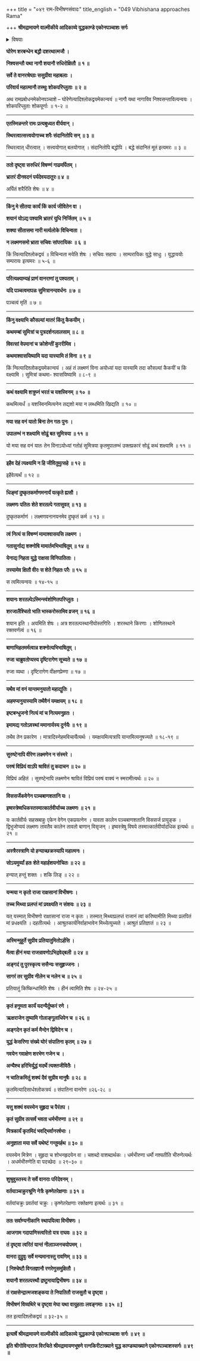 +++
title = "०४९ राम-विभीषणसंवादः"
title_english = "049 Vibhishana approaches Rama"

+++
**श्रीमद्रामायणे वाल्मीकीये आदिकाव्ये युद्धकाण्डे एकोनपञ्चाशः सर्गः**


<details><summary>विषयाः</summary>

नागपाशबद्धेनापिदिष्ट्याप्रबुद्धेनरामेण लक्ष्मणदुरवस्थावलोकनेनतस्य चरमावस्था -शङ्कया तंप्रतिशोचनपूर्वकंबहुधा विलापः ॥ १ ॥

</details>


**घोरेण शरबन्धेन बद्धौ दशरथात्मजौ ।**

**निश्वसन्तौ यथा नागौ शयानौ रुधिरोक्षितौ ॥ १ ॥**

**सर्वे ते वानरश्रेष्ठाः ससुग्रीवा महाबलाः ।**

**परिवार्य महात्मानौ तस्थुः शोकपरिप्लुताः ॥ २ ॥**

अथ रामप्रबोधनमेकोनपञ्चाशे – घोरेणेत्यादिश्लोकद्वयमेकान्वयं ॥ नागौ यथा नागाविव निश्वसन्तावित्यन्वयः । शोकपरिप्लुताः शोकपूर्णाः ॥ १-२ ॥

****

**एतस्मिन्नन्तरे रामः प्रत्यबुध्यत वीर्यवान् ।**

**स्थिरत्वात्सत्त्वयोगाच्च शरैः संदानितोपि सन् ॥ ३ ॥**

स्थिरत्वात् धीरत्वात् । सत्त्वयोगात् बलयोगात् । संदानितोपि बद्धोपि । बद्धे संदानितं मूतं इत्यमरः ॥ ३ ॥

****

**ततो दृष्ट्वा सरुधिरं विषण्णं गाढमर्पितम् ।**

**भ्रातरं दीनवदनं पर्यदेवयदातुरः॥ ४ ॥**

अर्पितं शरैरिति शेषः ॥ ४ ॥

****

**किंनु मे सीतया कार्यं किं कार्य जीवितेन वा ।**

**शयानं योऽद्य पश्यामि भ्रातरं युधि निर्जितम् ॥ ५ ॥**

**शक्या सीतासमा नारी मर्त्यलोके विचिन्वता ।**

**न लक्ष्मणसमो भ्राता सचिवः सांपरायिकः ॥ ६ ॥**

किं त्वित्यादिश्लोकद्वयं ॥ विचिन्वता मयेति शेषः । सचिवः सहायः । साम्परायिकः युद्धे साधुः । युद्धाययोः सम्परायः इत्यमरः ॥ ५-६ ॥

****

**परित्यक्ष्याम्यहं प्राणं वानराणां तु पश्यताम् ।**

**यदि पञ्चत्वमापन्नः सुमित्रानन्दवर्धनः ॥ ७ ॥**

पञ्चत्वं मृतिं ॥ ७ ॥

****

**किंनु वक्ष्याभि कौसल्यां मातरं किंतु कैकयीम् ।**

**कथमम्बां सुमित्रां च पुत्रदर्शनलालसाम् ॥ ८ ॥**

**विवत्सां वेपमानां च क्रोशेन्तीं कुररीमिव ।**

**कथमाश्वासयिष्यामि यदा यास्यामि तं विना ॥ ९ ॥**

किं न्वित्यादिश्लोकद्वयमेकान्वयं । अहं तं लक्ष्मणं विना अयोध्यां यदा यास्यामि तदा कौसल्यां कैकयीं च किं वक्ष्यामि । सुमित्रां कथमा- श्वासयिष्यामि ॥ ८-९ ॥

****

**कथं वक्ष्यामि शत्रुघ्नं भरतं च यशस्विनम् ॥ १० ॥**

कथमित्यर्धं ॥ यशस्विनमित्यनेन तद्यशो मया न लब्धमिति खिद्यति ॥ १० ॥

****

**मया सह वनं यातो बिना तेन गतः पुनः ।**

**उपालम्भं न शक्ष्यामि सोढुं बत सुमित्रया ॥ ११ ॥**

यो मया सह वनं यातः तेन विनाऽयोध्यां गतोहं सुमित्रया कृतमुपालम्भं उक्तप्रकारं सोढुं कथं शक्ष्यामि ॥ ११ ॥

****

**इहैव देहं त्यक्ष्यामि न हि जीवितुमुत्सहे ॥ १२ ॥**

इहैवेत्यर्थं ॥ १२ ॥

****

**धिङ्मां दुष्कृतकर्माणमनार्यं यत्कृते ह्यसौ ।**

**लक्ष्मणः पतितः शेते शरतल्पे गतासुवत् ॥ १३ ॥**

दुष्कृतकर्माणं । लक्ष्मणवनानयनमेव दुष्कृतं कर्म ॥ १३ ॥

****

**त्वं नित्यं स विषण्णं मामाश्वासयसि लक्ष्मण ।**

**गतासुर्नाद्य शक्नोषि मामार्तमभिभाषितुम् ॥ १४ ॥**

**येनाद्य निहता युद्धे राक्षसा विनिपातिताः ।**

**तस्यामेव क्षितौ वीरः स शेते निहतः परैः ॥ १५ ॥**

स त्वमित्यन्वयः ॥ १४-१५ ॥

****

**शयानः शरतल्पेऽस्मिन्स्वंशोणितपरिप्लुतः ।**

**शरजालैश्चितो भाति भास्करोस्तमिव व्रजन् ॥ १६ ॥**

शयान इति । अयमिति शेषः । अत्र शरतल्पस्थानीयोस्तगिरिः । शरस्थाने किरणाः । शोणितस्थाने रक्तवर्णत्वं ॥ १६ ॥

****

**बाणाभिहतमर्मत्वान्न शक्नोत्यभिभाषितुम् ।**

**रुजा चाब्रुवतोप्यस्य दृष्टिरागेण सूच्यते ॥ १७ ॥**

रुजा व्यथा । दृष्टिरागेण वीक्षणप्रेम्णा ॥ १७ ॥

****

**यथैव मां वनं यान्तमनुयातो महाद्युतिः ।**

**अहमप्यनुयास्यामि तथैवैनं यमक्षयम् ॥ १८ ॥**

**इष्टबन्धुजनो नित्यं मां च नित्यमनुव्रतः ।**

**इमामद्य गतोऽवस्थां ममानार्यस्य दुर्नयैः ॥ १९ ॥**

तथैव तेन प्रकारेण । मात्रादिस्नेहमविचार्येत्यर्थः । यमक्षयमित्यत्रापि यान्तमित्यनुषज्यते ॥ १८-१९ ॥

****

**सुरुष्टेनापि वीरेण लक्ष्मणेन न संस्मरे ।**

**परुषं विप्रियं वाऽपि श्रावितं तु कदाचन ॥ २० ॥**

विप्रियं अहितं । सुरुष्टेनापि लक्ष्मणेन श्रावितं विप्रियं परुषं वाक्यं न स्मरामीत्यर्थः ॥ २० ॥

****

**विससर्जेकवेगेन पञ्चबाणशतानि यः ।**

**इष्वस्त्रेष्वधिकस्तस्मात्कार्तवीर्याच्च लक्ष्मणः ॥ २१ ॥**

यः कार्तवीर्यः सहस्रबाहुः एकेन वेगेन एकप्रयत्नेन । यावता कालेन पञ्चबाणशतानि विससर्ज प्रायुङ्क । द्विभुजोप्ययं लक्ष्मणः तावतैव कालेन तावतो बाणान् विसृजन् । इष्वस्त्रेषु विषये तस्मात्कार्तवीर्यादधिक इत्यर्थः ॥ २१ ॥

****

**अस्त्रैरस्त्राणि यो हन्याच्छक्रस्यापि महात्मनः ।**

**सोऽयमुर्व्यां हतः शेते महार्हशयनोचितः ॥ २२ ॥**

हन्यात् हन्तुं शक्तः । शकि लिङ् ॥ २२ ॥

****

**यन्मया न कृतो राजा राक्षसानां विभीषणः ।**

**तच्च मिथ्या प्रलप्तं मां प्रवक्ष्यति न संशयः ॥ २३ ॥**

यत् यस्मात् विभीषणो राक्षासानां राजा न कृतः । तस्मात् मिथ्याप्रलप्तं राजानं त्वां करिष्यामीति मिथ्या प्रलपितं मां प्रधक्ष्यति । दहतीत्यर्थः । आश्रुतकार्यनिर्वाहाभावेन मिथ्येत्युच्यते । आश्रुतं प्रतिज्ञातं ॥ २३ ॥

****

**अस्मिन्मुहूर्ते सुग्रीव प्रतियातुमितोऽर्हसि ।**

**मैत्वा हीनं मया राजन्रावणोऽभिद्रवेद्बली ॥ २४ ॥**

**अङ्गदं तु पुरस्कृत्य ससैन्यः ससुहृज्जनः ।**

**सागरं तर सुग्रीव नीलेन च नलेन च ॥ २५ ॥**

प्रतियातुं किष्किन्धामिति शेषः । हीनं त्वामिति शेषः ॥ २४-२५ ॥

****

**कृतं हनुमता कार्यं यदन्यैर्दुष्करं रणे ।**

**ऋक्षराजेन तुष्यामि गोलाङ्गूलाधिपेन च ॥ २६ ॥**

**अङ्गदेन कृतं कर्म मैन्देन द्विविदेन च ।**

**युद्धं केसरिणा संख्ये घोरं संपातिना कृतम् ॥ २७ ॥**

**गवयेन गवाक्षेण शरभेण गजेन च ।**

**अन्यैश्च हरिभिर्युद्धं मदर्थे त्यक्तजीवितैः ।**

**न चातिक्रमितुं शक्यं दैवं सुग्रीव मानुषैः ॥ २८ ॥**

कृतमित्यादिसार्धश्लोकत्रयं ॥ संपातिना वानरेण ॥२६-२८ ॥

****

**यत्तु शक्यं वयस्येन सुहृदा च पैरंतप ।**

**कृतं सुग्रीव तत्सर्वं भवता धर्मभीरुणा ॥ २९ ॥**

**मित्रकार्यं कृतमिदं भवद्भिर्वानरर्षभाः ।**

**अनुज्ञाता मया सर्वे यथेष्टं गन्तुमर्हथ ॥ ३० ॥**

वयस्येन मित्रेण । सुहृदा च शोभनहृदयेन वा । चशब्दो वाशब्दार्थकः । धर्मभीरुणा धर्मो नश्यतीति भीरुणेत्यर्थः । अधर्मभीरुणेति वा पदच्छेदः ॥ २९–३० ॥

****

**शुश्रुवुस्तस्य ते सर्वे वानराः परिदेवनम् ।**

**वर्तयाञ्चक्रुरश्रूणि नेत्रैः कृष्णेतरेक्षणाः ॥ ३१ ॥**

वर्तयांचक्रुः प्रवर्तयां चक्रुः । कृष्णेतरेक्षणाः रक्तेक्षणा इत्यर्थः ॥ ३१ ॥

****

**ततः सर्वाण्यनीकानि स्थापयित्वा विभीषणः ।**

**आजगाम गदापाणिस्त्वरितो यत्र राघवः ॥ ३२ ॥**

**तं दृष्ट्वा त्वरितं यान्तं नीलाञ्जनचयोपमम् ।**

**वानरा दुद्रुवुः सर्वे मन्यमानास्तु रावणिम् ॥ ३३ ॥**

**\[ निश्चेष्टौ विगतज्ञानौ रणरेणुसमुक्षितौ ।**

**शयानौ शरतल्पस्थौ द्रष्टुमायाद्विभीषणः ॥ ३४ ॥**

**तं राक्षसेन्द्रात्मजशङ्कया ते निपातितौ राजसुतौ च दृष्ट्वा ।**

**विभीषणं विव्यथिरे च दृष्ट्वा मेघा यथा वायुहताः लवङ्गमाः ॥ ३५ ॥ \]**

तत इत्यादिश्लोकद्वयं ॥ ३२-३५ ॥

****

**इत्यार्षे श्रीमद्रामायणे वाल्मीकीये आदिकाव्ये युद्धकाण्डे एकोनपञ्चाशः सर्गः ॥ ४९ ॥**

**इति श्रीगोविन्दराज विरचिते श्रीमद्रामायणभूषणे रत्नकिरीटाख्याने युद्ध काण्डव्याख्याने एकोनपञ्चाशस्सर्गः ॥ ४९ ॥**

